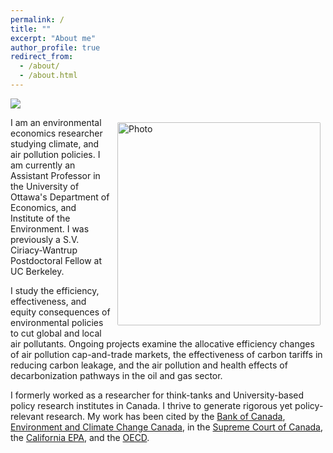 ```yaml
---
permalink: /
title: ""
excerpt: "About me"
author_profile: true
redirect_from: 
  - /about/
  - /about.html
---
```


![](images/calepa_og.jpeg)

<img align="right" src="https://vthivierge.github.io/images/vincent1.jpg" alt="Photo" style="width: 325px; border-radius: 10px; padding: 8px 8px 8px 8px"/>

I am an environmental economics researcher studying climate, and air pollution policies. I am currently an Assistant Professor in the University of Ottawa's Department of Economics, and Institute of the Environment. I was previously a S.V. Ciriacy-Wantrup Postdoctoral Fellow at UC Berkeley.

I study the efficiency, effectiveness, and equity consequences of environmental policies to cut global and local air pollutants. Ongoing projects examine the allocative efficiency changes of air pollution cap-and-trade markets, the effectiveness of carbon tariffs in reducing carbon leakage, and the air pollution and health effects of decarbonization pathways in the oil and gas sector. 

<!--My [job market paper](https://vthivierge.github.io/files/efficiency.pdf) develops an empirical framework for estimating the allocative efficiency changes of environmental markets, and applies it to landmark U.S. air pollution cap-and-trade markets.

Other ongoing projects examine the effectiveness of carbon tariffs in reducing carbon leakage, and the air pollution and health effects of decarbonization pathways in the oil and gas sector.-->

I formerly worked as a researcher for think-tanks and University-based policy research institutes in Canada. I thrive to generate rigorous yet policy-relevant research. My work has been cited by the <a href="https://www.bankofcanada.ca/wp-content/uploads/2018/06/fsr-june2018.pdf">Bank of Canada</a>, <a href="https://publications.gc.ca/collections/collection_2021/eccc/En4-423-1-2021-eng.pdf">Environment and Climate Change Canada</a>, in the <a href="https://www.scc-csc.ca/case-dossier/info/af-ma-eng.aspx?cas=37627">Supreme Court of Canada</a>, the <a href="https://calepa.ca.gov/2021/04/21/press-release-carbon-neutrality-studies-identify-potential-paths-for-california-to-reach-2045-goal/">California EPA</a>, and the <a href="https://www.oecd.org/economy/surveys/Canada-2021-OECD-economic-survey-overview.pdf">OECD</a>.

<!--I published papers and reports on the impacts of carbon pricing on household gasoline consumption, industry competitiveness, and on the distributional implications for households.-->